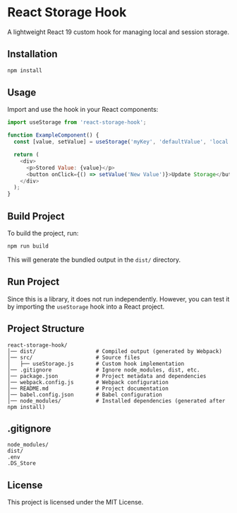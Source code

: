 # React Storage Hook

A lightweight React 19 custom hook for managing local and session storage.

## Installation

```sh
npm install
```

## Usage

Import and use the hook in your React components:

```javascript
import useStorage from 'react-storage-hook';

function ExampleComponent() {
  const [value, setValue] = useStorage('myKey', 'defaultValue', 'local');

  return (
    <div>
      <p>Stored Value: {value}</p>
      <button onClick={() => setValue('New Value')}>Update Storage</button>
    </div>
  );
}
```

## Build Project

To build the project, run:

```sh
npm run build
```

This will generate the bundled output in the `dist/` directory.

## Run Project

Since this is a library, it does not run independently. However, you can test it by importing the `useStorage` hook into a React project.

## Project Structure

```
react-storage-hook/
│── dist/                   # Compiled output (generated by Webpack)
│── src/                    # Source files
│   ├── useStorage.js       # Custom hook implementation
│── .gitignore              # Ignore node_modules, dist, etc.
│── package.json            # Project metadata and dependencies
│── webpack.config.js       # Webpack configuration
│── README.md               # Project documentation
│── babel.config.json       # Babel configuration
│── node_modules/           # Installed dependencies (generated after npm install)
```

## .gitignore

```
node_modules/
dist/
.env
.DS_Store
```

## License

This project is licensed under the MIT License.
